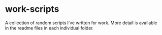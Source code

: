 # work-scripts
A collection of random scripts I've written for work. More detail is available in the readme files in each individual folder.

